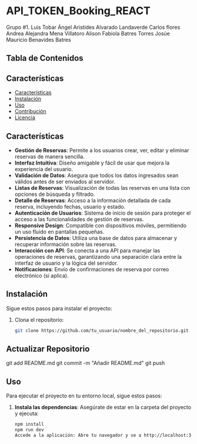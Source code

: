 # API_TOKEN_Booking_REACT

Grupo #1.
Luis Tobar
Ángel Aristides Alvarado Landaverde
Carlos flores
Andrea Alejandra Mena Villatoro
Alison Fabiola Batres Torres
Josúe Mauricio Benavides Batres

## Tabla de Contenidos

## Características

- [Características](#caracteristicas)
- [Instalación](#instalación)
- [Uso](#uso)
- [Contribución](#contribución)
- [Licencia](#licencia)

## Características

- **Gestión de Reservas**: Permite a los usuarios crear, ver, editar y eliminar reservas de manera sencilla.
- **Interfaz Intuitiva**: Diseño amigable y fácil de usar que mejora la experiencia del usuario.
- **Validación de Datos**: Asegura que todos los datos ingresados sean válidos antes de ser enviados al servidor.
- **Listas de Reservas**: Visualización de todas las reservas en una lista con opciones de búsqueda y filtrado.
- **Detalle de Reservas**: Acceso a la información detallada de cada reserva, incluyendo fechas, usuario y estado.
- **Autenticación de Usuarios**: Sistema de inicio de sesión para proteger el acceso a las funcionalidades de gestión de reservas.
- **Responsive Design**: Compatible con dispositivos móviles, permitiendo un uso fluido en pantallas pequeñas.
- **Persistencia de Datos**: Utiliza una base de datos para almacenar y recuperar información sobre las reservas.
- **Interacción con API**: Se conecta a una API para manejar las operaciones de reservas, garantizando una separación clara entre la interfaz de usuario y la lógica del servidor.
- **Notificaciones**: Envío de confirmaciones de reserva por correo electrónico (si aplica).



## Instalación

Sigue estos pasos para instalar el proyecto:

1. Clona el repositorio:
   ```bash
   git clone https://github.com/tu_usuario/nombre_del_repositorio.git

## Actualizar Repositorio
git add README.md
git commit -m "Añadir README.md"
git push

## Uso

Para ejecutar el proyecto en tu entorno local, sigue estos pasos:

1. **Instala las dependencias**:
   Asegúrate de estar en la carpeta del proyecto y ejecuta:
   ```bash
   npm install
   npm run dev
   Accede a la aplicación: Abre tu navegador y ve a http://localhost:3000 para ver la aplicación en acción.

